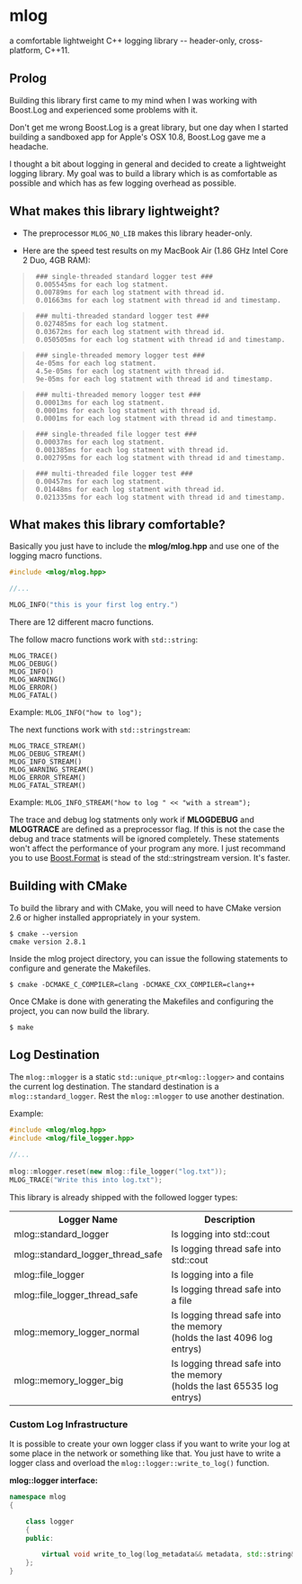 # mlog

a comfortable lightweight C++ logging library -- header-only, cross-platform, C++11.

## Prolog

Building this library first came to my mind when I was working with Boost.Log and experienced some problems with it.

Don't get me wrong Boost.Log is a great library, but one day when I started building a sandboxed app for Apple's OSX 10.8, Boost.Log gave me a headache.

I thought a bit about logging in general and decided to create a lightweight logging library. My goal was to build a library which is as comfortable as possible and which has as few logging overhead as possible.

## What makes this library lightweight?

 - The preprocessor `MLOG_NO_LIB` makes this library header-only.

 - Here are the speed test results on my MacBook Air (1.86 GHz Intel Core 2 Duo, 4GB RAM):

>      ### single-threaded standard logger test ###
>      0.005545ms for each log statment.
>      0.00789ms for each log statment with thread id.
>      0.01663ms for each log statment with thread id and timestamp.

>      ### multi-threaded standard logger test ###
>      0.027485ms for each log statment.
>      0.03672ms for each log statment with thread id.
>      0.050505ms for each log statment with thread id and timestamp.

>      ### single-threaded memory logger test ###
>      4e-05ms for each log statment.
>      4.5e-05ms for each log statment with thread id.
>      9e-05ms for each log statment with thread id and timestamp.

>      ### multi-threaded memory logger test ###
>      0.00013ms for each log statment.
>      0.0001ms for each log statment with thread id.
>      0.0001ms for each log statment with thread id and timestamp.

>      ### single-threaded file logger test ###
>      0.00037ms for each log statment.
>      0.001385ms for each log statment with thread id.
>      0.002795ms for each log statment with thread id and timestamp.
    
>      ### multi-threaded file logger test ###
>      0.00457ms for each log statment.
>      0.01448ms for each log statment with thread id.
>      0.021335ms for each log statment with thread id and timestamp.


## What makes this library comfortable?

Basically you just have to include the __mlog/mlog.hpp__ and use one of the logging macro functions.
```c++
#include <mlog/mlog.hpp>

//...

MLOG_INFO("this is your first log entry.")
```
There are 12 different macro functions.

The follow macro functions work with `std::string`:

    MLOG_TRACE()
    MLOG_DEBUG()
    MLOG_INFO()
    MLOG_WARNING()
    MLOG_ERROR()
    MLOG_FATAL()

Example: `MLOG_INFO("how to log");`

The next functions work with `std::stringstream`:

    MLOG_TRACE_STREAM()
    MLOG_DEBUG_STREAM()
    MLOG_INFO_STREAM()
    MLOG_WARNING_STREAM()
    MLOG_ERROR_STREAM()
    MLOG_FATAL_STREAM()

Example: `MLOG_INFO_STREAM("how to log " << "with a stream");`

The trace and debug log statments only work if __MLOGDEBUG__ and __MLOGTRACE__ are defined as a preprocessor flag. If this is not the case the debug and trace statments will be ignored completely. These statements won't affect the performance of your program any more.
I just recommand you to use [Boost.Format](http://www.boost.org/doc/libs/1_52_0/libs/format/) is stead of the std::stringstream version. It's faster.

## Building with CMake

To build the library and with CMake, you will need to
have CMake version 2.6 or higher installed appropriately in your
system.

    $ cmake --version
    cmake version 2.8.1

Inside the mlog project directory, you can issue the following statements to
configure and generate the Makefiles.

    $ cmake -DCMAKE_C_COMPILER=clang -DCMAKE_CXX_COMPILER=clang++

Once CMake is done with generating the Makefiles and configuring the project,
you can now build the library.

    $ make

## Log Destination

The `mlog::mlogger` is a static `std::unique_ptr<mlog::logger>` and contains the current log destination.
The standard destination is a `mlog::standard_logger`. Rest the `mlog::mlogger` to use another destination.

Example:
```c++
#include <mlog/mlog.hpp>
#include <mlog/file_logger.hpp>
    
//...
    
mlog::mlogger.reset(new mlog::file_logger("log.txt"));
MLOG_TRACE("Write this into log.txt");
```

This library is already shipped with the followed logger types:

<table>
  <tr>
    <th>Logger Name</th>
    <th>Description</th>
  </tr>
  <tr>
    <td>mlog::standard_logger</td>
    <td>Is logging into std::cout</td>
  </tr>
  <tr>
    <td>mlog::standard_logger_thread_safe</td>
    <td>Is logging thread safe into std::cout</td>
  </tr>
  <tr>
    <td>mlog::file_logger</td>
    <td>Is logging into a file</td>
  </tr> 
  <tr>
    <td>mlog::file_logger_thread_safe</td>
    <td>Is logging thread safe into a file</td>
  </tr>
  <tr>
    <td>mlog::memory_logger_normal</td>
    <td>Is logging thread safe into the memory<br>(holds the last 4096 log entrys)</td>
  </tr>
  <tr>
    <td>mlog::memory_logger_big</td>
    <td>Is logging thread safe into the memory<br>(holds the last 65535 log entrys)</td>
  </tr>
</table>

### Custom Log Infrastructure

It is possible to create your own logger class if you want to write your log at some place in the network or something like that. You just have to write a logger class and overload the `mlog::logger::write_to_log()` function.

__mlog::logger interface:__
```c++
namespace mlog
{

	class logger
	{
	public:

		virtual void write_to_log(log_metadata&& metadata, std::string&& log_text) = 0;
	};
}

```